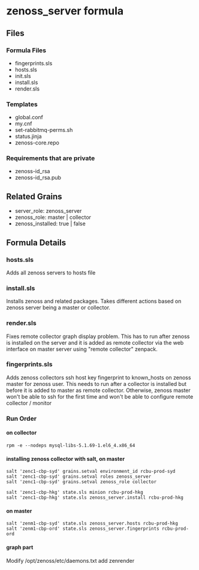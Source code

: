 # zenoss_server formula

## Files

### Formula Files
* fingerprints.sls
* hosts.sls
* init.sls
* install.sls
* render.sls

### Templates
* global.conf
* my.cnf
* set-rabbitmq-perms.sh
* status.jinja
* zenoss-core.repo

### Requirements that are private
* zenoss-id_rsa
* zenoss-id_rsa.pub

## Related Grains

* server_role: zenoss_server
* zenoss_role: master | collector
* zenoss_installed: true | false

## Formula Details

### hosts.sls
Adds all zenoss servers to hosts file

### install.sls
Installs zenoss and related packages. Takes different actions based on zenoss server being a master or collector.

### render.sls
Fixes remote collector graph display problem. This has to run after zenoss is installed on the server and it is added as remote collector via the web interface on master server using "remote collector" zenpack.

### fingerprints.sls
Adds zenoss collectors ssh host key fingerprint to known_hosts on zenoss master  for zenoss user. This needs to run after a collector is installed but before it is added to master as remote collector. Otherwise, zenoss master won't be able to ssh for the first time and won't be able to configure remote collector / monitor

### Run Order

#### on collector

    rpm -e --nodeps mysql-libs-5.1.69-1.el6_4.x86_64


#### installing zenoss collector with salt, on master

    salt 'zenc1-cbp-syd' grains.setval environment_id rcbu-prod-syd
    salt 'zenc1-cbp-syd' grains.setval roles zenoss_server
    salt 'zenc1-cbp-syd' grains.setval zenoss_role collector

    salt 'zenc1-cbp-hkg' state.sls minion rcbu-prod-hkg
    salt 'zenc1-cbp-hkg' state.sls zenoss_server.install rcbu-prod-hkg

#### on master

    salt 'zenm1-cbp-syd' state.sls zenoss_server.hosts rcbu-prod-hkg
    salt 'zenm1-cbp-ord' state.sls zenoss_server.fingerprints rcbu-prod-ord

#### graph part

Modify /opt/zenoss/etc/daemons.txt
   add zenrender
